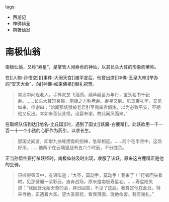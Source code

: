 tags:
  - 西游记
  - 神佛仙圣
  - 南极仙翁

# 南极仙翁

南极仙翁，又称“寿星”，是掌管人间寿命的神仙，以其长头大耳的形象而著称。

在[[人物-孙悟空]][[事件-大闹天宫]]被平定后，他曾出席[[神佛-玉皇大帝]]举办的“安天大会”，向[[神佛-如来佛祖]]献礼祝贺。

> 霄汉中间现老人，手捧灵芝飞蔼绣。葫芦藏蓄万年丹，宝箓名书千纪寿。……长头大耳短身躯，南极之方称老寿。寿星又到。见玉帝礼毕，又见如来，申谢曰：“始闻那妖猴被老君引至兜率宫煅炼，以为必致平安，不期他又反出。幸如来善伏此怪，设宴奉谢，故此闻风而来。”

在取经队伍到达[[地名-比丘国]]时，遇到了国丈[[妖魔-白鹿精]]。此妖欲用一千一百一十一个小孩的心肝作为药引，以求长生。

> 那国丈闻言，即掣九曲练攒盘的拐棒，急架相迎。……两个在半空中，这场好杀。……他两个在云端里战有五六个时辰，不分胜负。

正当孙悟空要打杀妖怪时，南极仙翁及时出现，收服了该妖。原来这白鹿精正是他的坐骑。

> 只听得霄汉中，有语叫道：“大圣，莫动手，莫动手！我来了！”行者回头看时，见那壁厢一朵彩云，直奔战场，原来是南极寿星老。……寿星陪笑道：“我因赴元始天尊的会，异日回宫，不见了这鹿。我算定他在此处，特来寻他，正遇着大圣。望大圣慈悲，看我薄面，饶他命罢。我有谢礼。”
